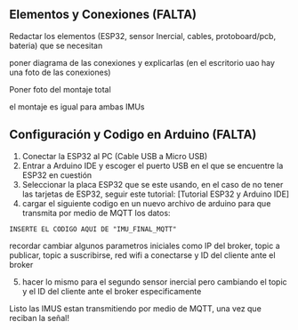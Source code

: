 Elementos y Conexiones (FALTA)
   -
Redactar los elementos (ESP32, sensor Inercial, cables, protoboard/pcb, bateria) que se necesitan

poner diagrama de las conexiones y explicarlas (en el escritorio uao hay una foto de las conexiones)

Poner foto del montaje total

el montaje es igual para ambas IMUs

Configuración y Codigo en Arduino (FALTA)
   -
1. Conectar la ESP32 al PC (Cable USB a Micro USB)
2. Entrar a Arduino IDE y escoger el puerto USB en el que se encuentre la ESP32 en cuestión
3. Seleccionar la placa ESP32 que se este usando, en el caso de no tener las tarjetas de ESP32, seguir este tutorial: [Tutorial ESP32 y Arduino IDE]
4. cargar el siguiente codigo en un nuevo archivo de arduino para que transmita por medio de MQTT los datos:
  ```
INSERTE EL CODIGO AQUI DE "IMU_FINAL_MQTT"
```
  recordar cambiar algunos parametros iniciales como IP del broker, topic a publicar, topic a suscribirse, red wifi a conectarse y ID del cliente ante el broker

5. hacer lo mismo para el segundo sensor inercial pero cambiando el topic y el ID del cliente ante el broker especificamente

  Listo las IMUS estan transmitiendo por medio de MQTT, una vez que reciban la señal!
